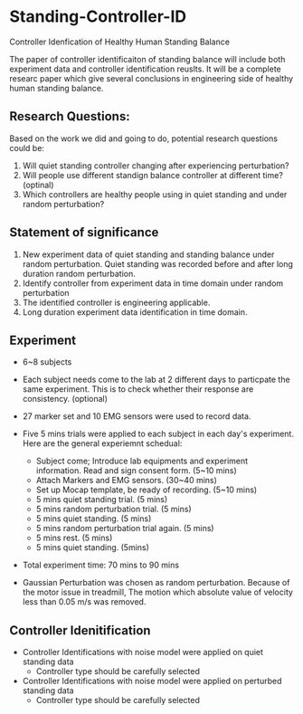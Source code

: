 # Standing-Controller-ID
Controller Idenfication of Healthy Human Standing Balance

The paper of controller identificaiton of standing balance will include both experiment data and controller identification reuslts. It will be a complete researc paper which give several conclusions in engineering side of healthy human standing balance.

## Research Questions:
Based on the work we did and going to do, potential research questions could be:

1. Will quiet standing controller changing after experiencing perturbation?
2. Will people use different standign balance controller at different time? (optinal)
4. Which controllers are healthy people using in quiet standing and under random perturbation?


## Statement of significance

1. New experiment data of quiet standing and standing balance under random perturbation. Quiet standing was recorded before and after long duration random perturbation.
2. Identify controller from experiment data in time domain under random perturbation
3. The identified controller is engineering applicable.
4. Long duration experiment data identification in time domain.


## Experiment

* 6~8 subjects
* Each subject needs come to the lab at 2 different days to particpate the same experiment. This is to check whether their response are consistency. (optional)
* 27 marker set and 10 EMG sensors were used to record data.
* Five 5 mins trials were applied to each subject in each day's experiment. Here are the general experiemnt schedual:
  * Subject come; Introduce lab equipments and experiment information. Read and sign consent form. (5~10 mins)
  * Attach Markers and EMG sensors. (30~40 mins)
  * Set up Mocap template, be ready of recording. (5~10 mins)
  * 5 mins quiet standing trial. (5 mins)
  * 5 mins random perturbation trial. (5 mins)
  * 5 mins quiet standing. (5 mins)
  * 5 mins random perturbation trial again. (5 mins)
  * 5 mins rest. (5 mins)
  * 5 mins quiet standing. (5mins)
  
* Total experiment time: 70 mins to 90 mins

* Gaussian Perturbation was chosen as random perturbation. Because of the motor issue in treadmill, The motion which absolute value of velocity less than 0.05 m/s was removed.



## Controller Idenitification

* Controller Identifications with noise model were applied on quiet standing data
  * Controller type should be carefully selected
* Controller Identifications with noise model were applied on perturbed standing data
  * Controller type should be carefully selected
  


